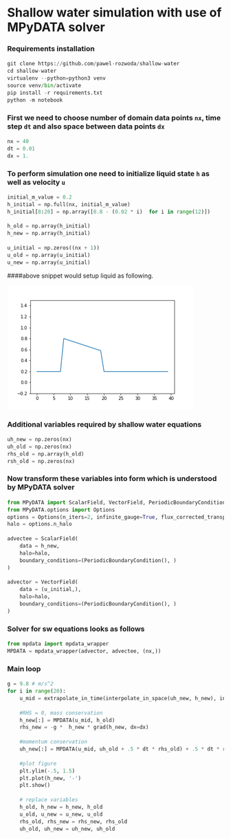 # Shallow water simulation with use of MPyDATA solver

### Requirements installation
```python
git clone https://github.com/pawel-rozwoda/shallow-water
cd shallow-water
virtualenv --python=python3 venv
source venv/bin/activate
pip install -r requirements.txt
python -m notebook
```


### First we need to choose number of domain data points `nx`, time step `dt` and also space between data points `dx`
```python
nx = 40
dt = 0.01
dx = 1.
``` 

### To perform simulation one need to initialize liquid state `h` as well as velocity `u` 
```python
initial_m_value = 0.2
h_initial = np.full(nx, initial_m_value)
h_initial[8:20] = np.array([0.8 - (0.02 * i)  for i in range(12)])

h_old = np.array(h_initial)
h_new = np.array(h_initial)

u_initial = np.zeros((nx + 1))
u_old = np.array(u_initial)
u_new = np.array(u_initial)

```
####above snippet would setup liquid as following.


![initial](figure.png "initial liquid state")


### Additional variables required by shallow water equations 
```python
uh_new = np.zeros(nx)
uh_old = np.zeros(nx)
rhs_old = np.array(h_old)
rsh_old = np.zeros(nx)
```

### Now transform these variables into form which is understood by MPyDATA solver
```python
from MPyDATA import ScalarField, VectorField, PeriodicBoundaryCondition
from MPyDATA.options import Options
options = Options(n_iters=2, infinite_gauge=True, flux_corrected_transport=True)
halo = options.n_halo

advectee = ScalarField(
    data = h_new,
    halo=halo, 
    boundary_conditions=(PeriodicBoundaryCondition(), )
)

advector = VectorField(
    data = (u_initial,),
    halo=halo,
    boundary_conditions=(PeriodicBoundaryCondition(), )   
)
```

### Solver for sw equations looks as follows
```python
from mpdata import mpdata_wrapper
MPDATA = mpdata_wrapper(advector, advectee, (nx,))
```


### Main loop
```python 
g = 9.8 # m/s^2
for i in range(20):
    u_mid = extrapolate_in_time(interpolate_in_space(uh_new, h_new), interpolate_in_space(uh_old, h_old))
    
    #RHS = 0, mass conservation
    h_new[:] = MPDATA(u_mid, h_old)
    rhs_new = -g *  h_new * grad(h_new, dx=dx)

    #momentum conservation
    uh_new[:] = MPDATA(u_mid, uh_old + .5 * dt * rhs_old) + .5 * dt * rhs_new
    
    #plot figure
    plt.ylim(-.5, 1.5)
    plt.plot(h_new, '-')
    plt.show()
    
    # replace variables
    h_old, h_new = h_new, h_old
    u_old, u_new = u_new, u_old
    rhs_old, rhs_new = rhs_new, rhs_old
    uh_old, uh_new = uh_new, uh_old
```
